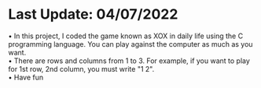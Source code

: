 # Last Update: 04/07/2022
• In this project, I coded the game known as XOX in daily life using the C programming language. You can play against the computer as much as you want. <br />
• There are rows and columns from 1 to 3. For example, if you want to play for 1st row, 2nd column, you must write "1 2". <br />
• Have fun




